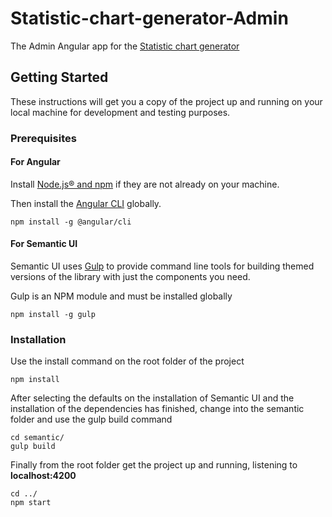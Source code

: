 # Statistic-chart-generator-Admin
The Admin Angular app for the [Statistic chart generator](https://github.com/AthanSoulis/Statistic-chart-generator)

## Getting Started
These instructions will get you a copy of the project up and running on your local machine for development and testing purposes.

### Prerequisites
#### For Angular
Install [Node.js® and npm](https://nodejs.org/en/download/) if they are not already on your machine.

Then install the [Angular CLI](https://github.com/angular/angular-cli) globally.

`npm install -g @angular/cli`

#### For Semantic UI
Semantic UI uses [Gulp](https://gulpjs.com/) to provide command line tools for building themed versions of the library with just the components you need.

Gulp is an NPM module and must be installed globally

`npm install -g gulp`

### Installation

Use the install command on the root folder of the project 

`npm install`

After selecting the defaults on the installation of Semantic UI and the installation of the dependencies has finished, change into the semantic folder and use the gulp build command

```
cd semantic/
gulp build
```

Finally from the root folder get the project up and running, listening to **localhost:4200**

```
cd ../
npm start
```
